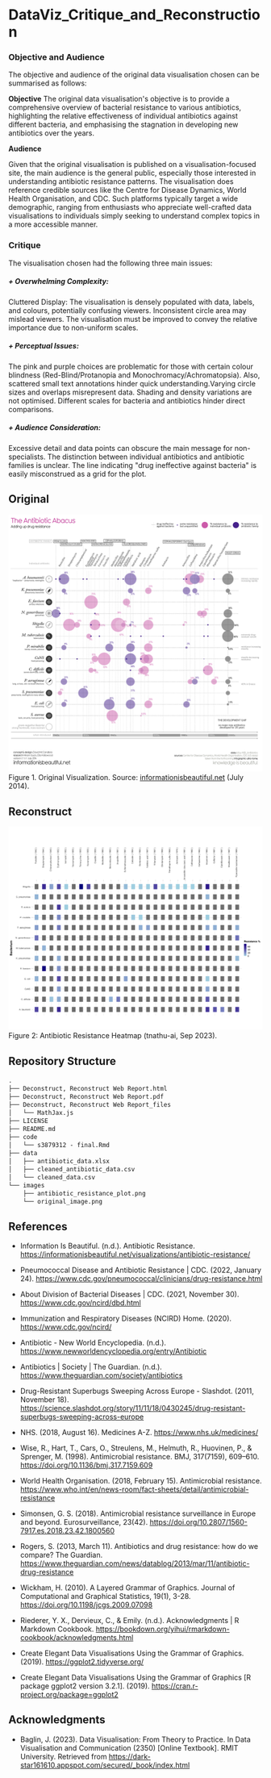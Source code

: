 # DataViz_Critique_and_Reconstruction



### Objective and Audience

The objective and audience of the original data visualisation chosen can be summarised as follows: 

**Objective**
The original data visualisation's objective is to provide a comprehensive overview of bacterial resistance to various antibiotics, highlighting the relative effectiveness of individual antibiotics against different bacteria, and emphasising the stagnation in developing new antibiotics over the years.


**Audience**

Given that the original visualisation is published on a visualisation-focused site, the main audience is the general public, especially those interested in understanding antibiotic resistance patterns. The visualisation does reference credible sources like the Centre for Disease Dynamics, World Health Organisation, and CDC. Such platforms typically target a wide demographic, ranging from enthusiasts who appreciate well-crafted data visualisations to individuals simply seeking to understand complex topics in a more accessible manner. 

### Critique

The visualisation chosen had the following three main issues:

##### + Overwhelming Complexity:
Cluttered Display: The visualisation is densely populated with data, labels, and colours, potentially confusing viewers. Inconsistent circle area may mislead viewers. The visualisation must be improved to convey the relative importance due to non-uniform scales.

##### + Perceptual Issues:
The pink and purple choices are problematic for those with certain colour blindness (Red-Blind/Protanopia and Monochromacy/Achromatopsia). Also, scattered small text annotations hinder quick understanding.Varying circle sizes and overlaps misrepresent data. Shading and density variations are not optimised. Different scales for bacteria and antibiotics hinder direct comparisons.

##### + Audience Consideration: 
Excessive detail and data points can obscure the main message for non-specialists. The distinction between individual antibiotics and antibiotic families is unclear. The line indicating "drug ineffective against bacteria" is easily misconstrued as a grid for the plot. 


## Original
![original plot](images/original_image.png)
Figure 1. Original Visualization. Source: [informationisbeautiful.net](https://informationisbeautiful.net/visualizations/antibiotic-resistance/) (July 2014).

## Reconstruct
![re-designed plot](images/antibiotic_resistance_plot.png)
Figure 2: Antibiotic Resistance Heatmap (tnathu-ai, Sep 2023).

## Repository Structure

```
.
├── Deconstruct, Reconstruct Web Report.html
├── Deconstruct, Reconstruct Web Report.pdf
├── Deconstruct, Reconstruct Web Report_files
│   └── MathJax.js
├── LICENSE
├── README.md
├── code
│   └── s3879312 - final.Rmd
├── data
│   ├── antibiotic_data.xlsx
│   ├── cleaned_antibiotic_data.csv
│   └── cleaned_data.csv
└── images
    ├── antibiotic_resistance_plot.png
    └── original_image.png
```



## References

* Information Is Beautiful. (n.d.). Antibiotic Resistance. https://informationisbeautiful.net/visualizations/antibiotic-resistance/

* Pneumococcal Disease and Antibiotic Resistance | CDC. (2022, January 24). https://www.cdc.gov/pneumococcal/clinicians/drug-resistance.html

* About Division of Bacterial Diseases | CDC. (2021, November 30). https://www.cdc.gov/ncird/dbd.html

* Immunization and Respiratory Diseases (NCIRD) Home. (2020). https://www.cdc.gov/ncird/

* Antibiotic - New World Encyclopedia. (n.d.). https://www.newworldencyclopedia.org/entry/Antibiotic

* Antibiotics | Society | The Guardian. (n.d.). https://www.theguardian.com/society/antibiotics

* Drug-Resistant Superbugs Sweeping Across Europe - Slashdot. (2011, November 18). https://science.slashdot.org/story/11/11/18/0430245/drug-resistant-superbugs-sweeping-across-europe

* NHS. (2018, August 16). Medicines A-Z. https://www.nhs.uk/medicines/

* Wise, R., Hart, T., Cars, O., Streulens, M., Helmuth, R., Huovinen, P., & Sprenger, M. (1998). Antimicrobial resistance. BMJ, 317(7159), 609–610. https://doi.org/10.1136/bmj.317.7159.609

* World Health Organisation. (2018, February 15). Antimicrobial resistance. https://www.who.int/en/news-room/fact-sheets/detail/antimicrobial-resistance

* Simonsen, G. S. (2018). Antimicrobial resistance surveillance in Europe and beyond. Eurosurveillance, 23(42). https://doi.org/10.2807/1560-7917.es.2018.23.42.1800560

* Rogers, S. (2013, March 11). Antibiotics and drug resistance: how do we compare? The Guardian. https://www.theguardian.com/news/datablog/2013/mar/11/antibiotic-drug-resistance

* Wickham, H. (2010). A Layered Grammar of Graphics. Journal of Computational and Graphical Statistics, 19(1), 3-28. https://doi.org/10.1198/jcgs.2009.07098

* Riederer, Y. X., Dervieux, C., & Emily. (n.d.). Acknowledgments | R Markdown Cookbook. https://bookdown.org/yihui/rmarkdown-cookbook/acknowledgments.html

* Create Elegant Data Visualisations Using the Grammar of Graphics. (2019). https://ggplot2.tidyverse.org/

* Create Elegant Data Visualisations Using the Grammar of Graphics [R package ggplot2 version 3.2.1]. (2019). https://cran.r-project.org/package=ggplot2

## Acknowledgments

* Baglin, J. (2023). Data Visualisation: From Theory to Practice. In Data Visualisation and
Communication (2350) [Online Textbook]. RMIT University. Retrieved from https://dark-star161610.appspot.com/secured/_book/index.html

